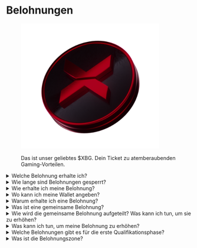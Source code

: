 # Belohnungen

<figure><img src="../../.gitbook/assets/XBG_Coin_new.png" alt="" width="375"><figcaption><p>Das ist unser geliebtes $XBG. Dein Ticket zu atemberaubenden Gaming-Vorteilen.</p></figcaption></figure>

<details>

<summary>Welche Belohnung erhalte ich?</summary>

Basierend auf deinem Punktestand und den erreichten gemeinsamen Zielen erhältst du eine individuelle Belohnung in $XBG-Token sowie eine gemeinsame Belohnung in $XBG-Token. Alle Belohnungen sind [gesperrt](rewards-test.md#wie-lange-sind-belohnungen-gesperrt).

![](../../.gitbook/assets/Rewards.png)

</details>

<details>

<summary>Wie lange sind Belohnungen gesperrt?</summary>

</details>

<details>

<summary>Wie erhalte ich meine Belohnung?</summary>

Am Ende des Qualifikations- oder Saisonzeitraums werden die Belohnungen basierend auf deinem endgültigen Rang nach Abschluss des Wettbewerbs an die von dir angegebene Wallet gesendet. Hinweis: Alle Belohnungen sind [gesperrt](rewards-test.md#wie-lange-sind-belohnungen-gesperrt).

</details>

<details>

<summary>Wo kann ich meine Wallet angeben?</summary>

</details>

<details>

<summary>Warum erhalte ich eine Belohnung?</summary>

Wir belohnen dich als Anerkennung für deine aktive Teilnahme und deinen Beitrag zur Erweiterung der XBorg-Community und zur Förderung unseres $XBG-Token.

</details>

<details>

<summary>Was ist eine gemeinsame Belohnung?</summary>

Eine gemeinsame Belohnung ist eine Demonstration unserer Wertschätzung für die gemeinsame Anstrengung der Teilnehmer, bei der Belohnungen durch das Erreichen von Meilensteinen während der Saison erhöht werden. Abhängig von deinem Rang am Ende der Saison erhältst du eine zusätzliche Belohnung aus dem gemeinsamen Pool.

</details>

<details>

<summary>Wie wird die gemeinsame Belohnung aufgeteilt? Was kann ich tun, um sie zu erhöhen?</summary>

Die Aufteilung der gemeinsamen Belohnung wird durch deine Platzierung bestimmt und kann durch das Erreichen gemeinsamer Meilensteine oder das Abschließen von Blitzaktionen gemeinsam erhöht werden. Weitere Informationen findest du in den [Regeln](rules-test.md).

</details>

<details>

<summary>Was kann ich tun, um meine Belohnung zu erhöhen?</summary>

Der beste Weg, um deine Belohnung zu maximieren, besteht darin, Konsistenz mit Viralität zu kombinieren. Je größer deine Reichweite ist, desto höher steigst du in der Rangliste auf.

</details>

<details>

<summary>Welche Belohnungen gibt es für die erste Qualifikationsphase?</summary>

In der ersten Qualifikationsphase summiert sich die Gesamtbelohnung auf maximal 100k XBG, wobei ein Teil an das erfolgreiche Erreichen gemeinsamer Ziele gebunden ist.

</details>

<details>

<summary>Was ist die Belohnungszone?</summary>

</details>